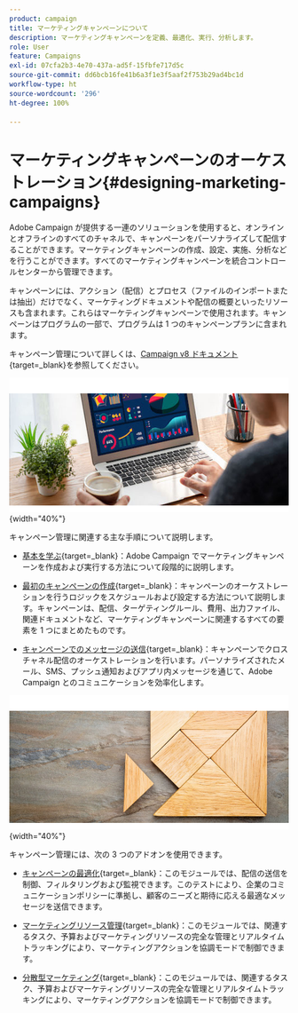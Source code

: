 ```yaml
---
product: campaign
title: マーケティングキャンペーンについて
description: マーケティングキャンペーンを定義、最適化、実行、分析します。
role: User
feature: Campaigns
exl-id: 07cfa2b3-4e70-437a-ad5f-15fbfe717d5c
source-git-commit: dd6bcb16fe41b6a3f1e3f5aaf2f753b29ad4bc1d
workflow-type: ht
source-wordcount: '296'
ht-degree: 100%

---
```


# マーケティングキャンペーンのオーケストレーション{#designing-marketing-campaigns}

Adobe Campaign が提供する一連のソリューションを使用すると、オンラインとオフラインのすべてのチャネルで、キャンペーンをパーソナライズして配信することができます。マーケティングキャンペーンの作成、設定、実施、分析などを行うことができます。すべてのマーケティングキャンペーンを統合コントロールセンターから管理できます。

キャンペーンには、アクション（配信）とプロセス（ファイルのインポートまたは抽出）だけでなく、マーケティングドキュメントや配信の概要といったリソースも含まれます。これらはマーケティングキャンペーンで使用されます。キャンペーンはプログラムの一部で、プログラムは 1 つのキャンペーンプランに含まれます。

キャンペーン管理について詳しくは、[Campaign v8 ドキュメント](https://experienceleague.adobe.com/docs/campaign/campaign-v8/campaigns/campaigns.html?lang=ja){target=_blank}を参照してください。

![](assets/do-not-localize/campaign.jpg){width="40%"}

キャンペーン管理に関連する主な手順について説明します。

* [基本を学ぶ](https://experienceleague.adobe.com/docs/campaign/automation/campaign-orchestration/set-up-campaigns.html?lang=ja){target=_blank}：Adobe Campaign でマーケティングキャンペーンを作成および実行する方法について段階的に説明します。

* [最初のキャンペーンの作成](https://experienceleague.adobe.com/docs/campaign/automation/campaign-orchestration/marketing-campaign-create.html?lang=ja){target=_blank}：キャンペーンのオーケストレーションを行うロジックをスケジュールおよび設定する方法について説明します。キャンペーンは、配信、ターゲティングルール、費用、出力ファイル、関連ドキュメントなど、マーケティングキャンペーンに関連するすべての要素を 1 つにまとめたものです。

* [キャンペーンでのメッセージの送信](https://experienceleague.adobe.com/docs/campaign/automation/campaign-orchestration/marketing-campaign-deliveries.html?lang=ja){target=_blank}：キャンペーンでクロスチャネル配信のオーケストレーションを行います。パーソナライズされたメール、SMS、プッシュ通知およびアプリ内メッセージを通じて、Adobe Campaign とのコミュニケーションを効率化します。

![](assets/do-not-localize/add-on.jpg){width="40%"}

キャンペーン管理には、次の 3 つのアドオンを使用できます。

* [キャンペーンの最適化](https://experienceleague.adobe.com/docs/campaign/automation/campaign-optimization/campaign-typologies.html?lang=ja){target=_blank}：このモジュールでは、配信の送信を制御、フィルタリングおよび監視できます。このテストにより、企業のコミュニケーションポリシーに準拠し、顧客のニーズと期待に応える最適なメッセージを送信できます。

* [マーケティングリソース管理](https://experienceleague.adobe.com/docs/campaign/automation/mrm/about-marketing-resource-management.html?lang=ja){target=_blank}：このモジュールでは、関連するタスク、予算およびマーケティングリソースの完全な管理とリアルタイムトラッキングにより、マーケティングアクションを協調モードで制御できます。

* [分散型マーケティング](https://experienceleague.adobe.com/docs/campaign/automation/distributed-marketing/about-distributed-marketing.html?lang=ja){target=_blank}：このモジュールでは、関連するタスク、予算およびマーケティングリソースの完全な管理とリアルタイムトラッキングにより、マーケティングアクションを協調モードで制御できます。

<!--

Adobe Campaign lets you define, optimize, execute and analyze communications and marketing campaigns. Adobe Campaign acts like a unified order and execution center for marketing strategies. For more on this, refer to [Access campaigns](../../distributed/using/accessing-campaigns.md) and [Create marketing campaigns](../../campaign/using/setting-up-marketing-campaigns.md).

In addition, the **Marketing Resource Management (MRM)** module lets you control marketing actions in a collaborative mode by providing complete management and real-time tracking of the tasks, budgets and marketing resources involved. The Marketing Resource Management lets you optimize and regulate the management of internal and external processes, resources and marketing campaigns, as well as third party relations (agencies, printers, etc.). For more on this, refer to [this section](../../mrm/using/about-marketing-resource-management.md).

>[!NOTE]
>
>For more on the Adobe Campaign core functionalities, refer t [this section](../../platform/using/about-adobe-campaign-classic.md) section.  
>Capabilities related to population targeting, message personalization and message delivery on the various channels are detailed in [this section](../../delivery/using/steps-about-delivery-creation-steps.md).

![](assets/do-not-localize/how-to-video.png) [Discover marketing campaigns keys concepts in video](#video)

## Core concepts {#core-concepts}

The following concepts need to be known in the context of Campaign:

* **Campaign**

  A campaign centralizes all the elements related to a marketing campaign: deliveries, targeting rules, costs, export files, related documents, etc. Each campaign is attached to a program.

  For more on this, refer to [Adding a campaign](../../campaign/using/setting-up-marketing-campaigns.md#adding-a-campaign).

* **Program**

  A program lets you define marketing actions for a calendar period: launch, canvassing, loyalty, etc. Each program contains campaigns linked to a calendar, which provides an overall view.

* **Plan**

  The marketing plan can contain multiple programs. It is linked to a calendar period, has an allocated budget and can also be linked up to documents and objectives.

  For more on this, refer to [Campaign calendar](../../campaign/using/accessing-marketing-campaigns.md#campaign-calendar).

* **Workflow**

  A campaign workflow contains the same activities as for all workflows but is specific to the campaign. It enables you to create and configure deliveries for all available channels.

  For more on this, refer to [this section](../../campaign/using/marketing-campaign-deliveries.md#building-the-main-target-in-a-workflow).

* **Objectives**

  Within the campaign, program or plan, you can state a list of objectives. These are quantified values to be reached. At the end of the campaign, program or plan, the MRM module lets you compare the objectives and results in dedicated reports.

* **Delivery outline**

  A delivery outline is a structured description of a delivery. Every delivery can refer to a delivery outline which contains, for example, the related offers, documents to be attached, or a link to stores. An offer can be referenced in the delivery according to the delivery outline selected.

  For more on this, refer to [this section](../../campaign/using/marketing-campaign-deliveries.md#associating-and-structuring-resources-linked-via-a-delivery-outline).

## Tutorial {#video}

This video presents the key concepts of marketing campaigns.

>[!VIDEO](https://video.tv.adobe.com/v/35131?quality=12)

Additional Campaign Classic how-to videos are available [here](https://experienceleague.adobe.com/docs/campaign-classic-learn/tutorials/overview.html).

-->